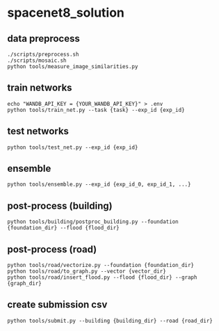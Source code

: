 # spacenet8_solution

## data preprocess

```
./scripts/preprocess.sh
./scripts/mosaic.sh
python tools/measure_image_similarities.py
```

## train networks

```
echo "WANDB_API_KEY = {YOUR_WANDB_API_KEY}" > .env
python tools/train_net.py --task {task} --exp_id {exp_id}
```

## test networks

```
python tools/test_net.py --exp_id {exp_id}
```

## ensemble

```
python tools/ensemble.py --exp_id {exp_id_0, exp_id_1, ...}
```

## post-process (building)

```
python tools/building/postproc_building.py --foundation {foundation_dir} --flood {flood_dir}
```

## post-process (road)

```
python tools/road/vectorize.py --foundation {foundation_dir}
python tools/road/to_graph.py --vector {vector_dir}
python tools/road/insert_flood.py --flood {flood_dir} --graph {graph_dir}
```

## create submission csv

```
python tools/submit.py --building {building_dir} --road {road_dir}
```
